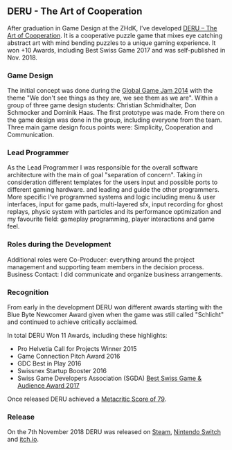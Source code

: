 ## DERU - The Art of Cooperation

After graduation in Game Design at the ZHdK, I’ve developed [DERU – The Art of Cooperation](https://www.deru.ch).
It is a cooperative puzzle game that mixes eye catching abstract art with mind bending puzzles to a unique gaming experience.
It won +10 Awards, including Best Swiss Game 2017 and was self-published in Nov. 2018.

### Game Design

The initial concept was done during the [Global Game Jam 2014](https://v3.globalgamejam.org/2014/games/schlicht) with the theme "We don't see things as they are, we see them as we are".
Within a group of three game design students: Christian Schmidhalter, Don Schmocker and Dominik Haas. The first prototype was made.
From there on the game design was done in the group, including everyone from the team.  
Three main game design focus points were: Simplicity, Cooperation and Communication.

### Lead Programmer
As the Lead Programmer I was responsible for the overall software architecture with the main of goal "separation of concern".
Taking in consideration different templates for the users input and possible ports to different gaming hardware.
and leading and guide the other programmers.
More specific I’ve programmed systems and logic including menu & user interfaces, input for game pads, multi-layered sfx,
input recording for ghost replays, physic system with particles and its performance optimization
and my favourite field: gameplay programming, player interactions and game feel.

### Roles during the Development
Additional roles were Co-Producer: everything around the project management and supporting team members in the decision process.
Business Contact: I did communicate and organize business arrangements.


### Recognition

From early in the development DERU won different awards starting with the Blue Byte Newcomer Award given when the game
was still called "Schlicht" and continued to achieve critically acclaimed.

In total DERU Won 11 Awards, including these highlights:
- Pro Helvetia Call for Projects Winner 2015
- Game Connection Pitch Award 2016
- GDC Best in Play 2016
- Swissnex Startup Booster 2016
- Swiss Game Developers Association (SGDA) [Best Swiss Game & Audience Award 2017](https://www.sgda.ch/swiss-game-awards/)

Once released DERU achieved a [Metacritic Score of 79](https://www.metacritic.com/game/deru-the-art-of-cooperation/).


### Release

On the 7th November 2018 DERU was released on [Steam](https://store.steampowered.com/app/632250/DERU__The_Art_of_Cooperation/), [Nintendo Switch](https://www.nintendo.com/us/store/products/deru-the-art-of-cooperation-switch/) and [itch.io](https://inkkit.itch.io/deru).


